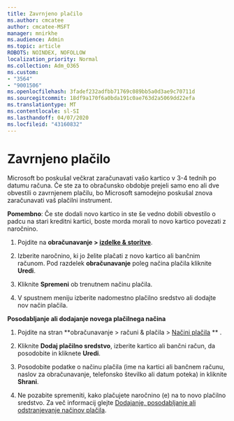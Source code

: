 ```yaml
---
title: Zavrnjeno plačilo
ms.author: cmcatee
author: cmcatee-MSFT
manager: mnirkhe
ms.audience: Admin
ms.topic: article
ROBOTS: NOINDEX, NOFOLLOW
localization_priority: Normal
ms.collection: Adm_O365
ms.custom:
- "3564"
- "9001506"
ms.openlocfilehash: 3fadef232adfbb71769c089bb5a0d3ae9c70711d
ms.sourcegitcommit: 18df9a170f6a0bda191c0ae763d2a5069dd22efa
ms.translationtype: MT
ms.contentlocale: sl-SI
ms.lasthandoff: 04/07/2020
ms.locfileid: "43160832"
---
```

# <a name="payment-declined"></a>Zavrnjeno plačilo

Microsoft bo poskušal večkrat zaračunavati vašo kartico v 3-4 tednih po datumu računa.  Če ste za to obračunsko obdobje prejeli samo eno ali dve obvestili o zavrnjenem plačilu, bo Microsoft samodejno poskušal znova zaračunavati vaš plačilni instrument.  

**Pomembno**: Če ste dodali novo kartico in ste še vedno dobili obvestilo o padcu na stari kreditni kartici, boste morda morali to novo kartico povezati z naročnino.

1. Pojdite na **obračunavanje > [izdelke & storitve](https://go.microsoft.com/fwlink/p/?linkid=842054)**.

2. Izberite naročnino, ki jo želite plačati z novo kartico ali bančnim računom. Pod razdelek **obračunavanje** poleg načina plačila kliknite **Uredi**.

3. Kliknite **Spremeni** ob trenutnem načinu plačila.

4. V spustnem meniju izberite nadomestno plačilno sredstvo ali dodajte nov način plačila.

**Posodabljanje ali dodajanje novega plačilnega načina**

1. Pojdite na stran **obračunavanje > računi & plačila > [Načini plačila](https://go.microsoft.com/fwlink/p/?linkid=2018806) ** .

2. Kliknite **Dodaj plačilno sredstvo**, izberite kartico ali bančni račun, da posodobite in kliknete **Uredi**.

3. Posodobite podatke o načinu plačila (ime na kartici ali bančnem računu, naslov za obračunavanje, telefonsko številko ali datum poteka) in kliknite **Shrani**.

4. Ne pozabite spremeniti, kako plačujete naročnino (e) na to novo plačilno sredstvo. Za več informacij glejte [Dodajanje, posodabljanje ali odstranjevanje načinov plačila](https://go.microsoft.com/fwlink/?linkid=2118133). 
